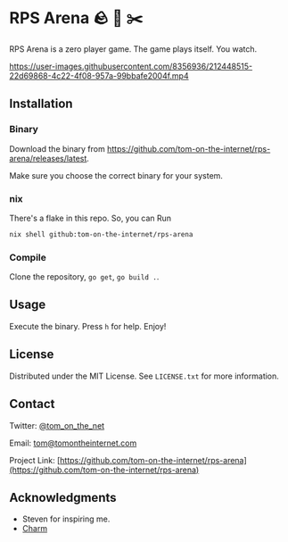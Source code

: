 # RPS Arena 🪨 📄 ✂️

RPS Arena is a zero player game. The game plays itself. You watch.

https://user-images.githubusercontent.com/8356936/212448515-22d69868-4c22-4f08-957a-99bbafe2004f.mp4

## Installation

### Binary

Download the binary from <https://github.com/tom-on-the-internet/rps-arena/releases/latest>.

Make sure you choose the correct binary for your system.

### nix

There's a flake in this repo. So, you can Run

```sh
nix shell github:tom-on-the-internet/rps-arena
```

### Compile

Clone the repository, `go get`, `go build .`.

## Usage

Execute the binary. Press `h` for help. Enjoy!

## License

Distributed under the MIT License. See `LICENSE.txt` for more information.

## Contact

Twitter: [@tom_on_the_net](https://twitter.com/tom_on_the_net)

Email: tom@tomontheinternet.com

Project Link: [https://github.com/tom-on-the-internet/rps-arena](https://github.com/tom-on-the-internet/rps-arena)

## Acknowledgments

- Steven for inspiring me.
- [Charm](https://github.com/charmbracelet)
